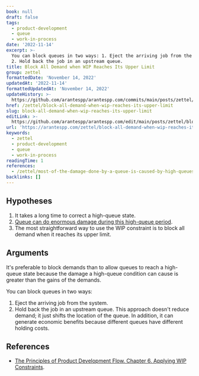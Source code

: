```yaml
---
book: null
draft: false
tags:
  - product-development
  - queue
  - work-in-process
date: '2022-11-14'
excerpt: >-
  You can block queues in two ways: 1. Eject the arriving job from the system.
  2. Hold back the job in an upstream queue.
title: Block All Demand when WIP Reaches Its Upper Limit
group: zettel
formattedDate: 'November 14, 2022'
updatedAt: '2022-11-14'
formattedUpdatedAt: 'November 14, 2022'
updateHistory: >-
  https://github.com/arantespp/arantespp.com/commits/main/posts/zettel/block-all-demand-when-wip-reaches-its-upper-limit.md
href: /zettel/block-all-demand-when-wip-reaches-its-upper-limit
slug: block-all-demand-when-wip-reaches-its-upper-limit
editLink: >-
  https://github.com/arantespp/arantespp.com/edit/main/posts/zettel/block-all-demand-when-wip-reaches-its-upper-limit.md
url: 'https://arantespp.com/zettel/block-all-demand-when-wip-reaches-its-upper-limit'
keywords:
  - zettel
  - product-development
  - queue
  - work-in-process
readingTime: 1
references:
  - /zettel/most-of-the-damage-done-by-a-queue-is-caused-by-high-queues-states
backlinks: []
---
```


## Hypotheses

1. It takes a long time to correct a high-queue state.
1. [Queue can do enormous damage during this high-queue period](/zettel/most-of-the-damage-done-by-a-queue-is-caused-by-high-queues-states).
1. The most straightforward way to use the WIP constraint is to block all demand when it reaches its upper limit.

## Arguments

It's preferable to block demands than to allow queues to reach a high-queue state because the damage a high-queue condition can cause is greater than the gains of the demands.

You can block queues in two ways:

1. Eject the arriving job from the system.
2. Hold back the job in an upstream queue. This approach doesn't reduce demand; it just shifts the location of the queue. In addition, it can generate economic benefits because different queues have different holding costs.

## References

- [The Principles of Product Development Flow. Chapter 6. Applying WIP Constraints](/books/the-principles-of-product-development-flow#w6-the-principle-of-demand-blocking-block-all-demand-when-wip-reaches-its-upper-limit).
